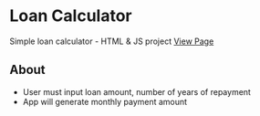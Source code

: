 # Loan Calculator
Simple loan calculator - HTML &amp; JS project
[View Page](https://amrdesai.github.io/loan-calculator/)

## About
- User must input loan amount, number of years of repayment
- App will generate monthly payment amount
